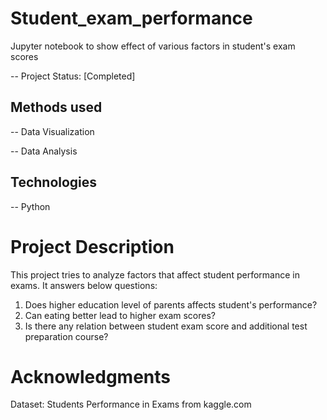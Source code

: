 
# Student_exam_performance
Jupyter notebook to show effect of various factors in student's exam scores

-- Project Status: [Completed]

## Methods used
-- Data Visualization 

-- Data Analysis 


## Technologies
-- Python


# Project Description
This project tries to analyze factors that affect student performance in exams. It answers below questions:
1. Does higher education level of parents affects student's performance?
2. Can eating better lead  to higher exam scores?
3. Is there any relation between student exam score and additional test preparation course?


# Acknowledgments
Dataset: Students Performance in Exams from kaggle.com
